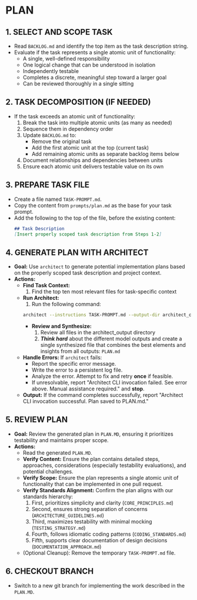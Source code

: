 # PLAN

## 1. SELECT AND SCOPE TASK
- Read `BACKLOG.md` and identify the top item as the task description string.
- Evaluate if the task represents a single atomic unit of functionality:
  - A single, well-defined responsibility
  - One logical change that can be understood in isolation
  - Independently testable
  - Completes a discrete, meaningful step toward a larger goal
  - Can be reviewed thoroughly in a single sitting

## 2. TASK DECOMPOSITION (IF NEEDED)
- If the task exceeds an atomic unit of functionality:
  1. Break the task into multiple atomic units (as many as needed)
  2. Sequence them in dependency order
  3. Update `BACKLOG.md` to:
     - Remove the original task
     - Add the first atomic unit at the top (current task)
     - Add remaining atomic units as separate backlog items below
  4. Document relationships and dependencies between units
  5. Ensure each atomic unit delivers testable value on its own

## 3. PREPARE TASK FILE
- Create a file named `TASK-PROMPT.md`.
- Copy the content from `prompts/plan.md` as the base for your task prompt.
- Add the following to the top of the file, before the existing content:
    ```markdown
    ## Task Description
    [Insert properly scoped task description from Steps 1-2]
    ```

## 4. GENERATE PLAN WITH ARCHITECT
- **Goal:** Use `architect` to generate potential implementation plans based on the properly scoped task description and project context.
- **Actions:**
    - **Find Task Context:**
        1. Find the top ten most relevant files for task-specific context
    - **Run Architect:**
        1. Run the following command:
        ```bash
        architect --instructions TASK-PROMPT.md --output-dir architect_output --model gemini-2.5-pro-preview-03-25 --model gemini-2.5-pro-exp-03-25 --model gemini-2.0-flash docs/DEVELOPMENT_PHILOSOPHY.md [top-ten-relevant-files]
        ```
        - **Review and Synthesize:**
            1. Review all files in the architect_output directory
            2. ***Think hard*** about the different model outputs and create a single synthesized file that combines the best elements and insights from all outputs: `PLAN.md`
    - **Handle Errors:** If `architect` fails:
        - Report the specific error message.
        - Write the error to a persistent log file.
        - Analyze the error. Attempt to fix and retry **once** if feasible.
        - If unresolvable, report "Architect CLI invocation failed. See error above. Manual assistance required." and **stop**.
    - **Output:** If the command completes successfully, report "Architect CLI invocation successful. Plan saved to PLAN.md."

## 5. REVIEW PLAN
- **Goal:** Review the generated plan in `PLAN.MD`, ensuring it prioritizes testability and maintains proper scope.
- **Actions:**
    - Read the generated `PLAN.MD`.
    - **Verify Content:** Ensure the plan contains detailed steps, approaches, considerations (especially testability evaluations), and potential challenges.
    - **Verify Scope:** Ensure the plan represents a single atomic unit of functionality that can be implemented in one pull request.
    - **Verify Standards Alignment:** Confirm the plan aligns with our standards hierarchy:
      1. First, prioritizes simplicity and clarity (`CORE_PRINCIPLES.md`)
      2. Second, ensures strong separation of concerns (`ARCHITECTURE_GUIDELINES.md`)
      3. Third, maximizes testability with minimal mocking (`TESTING_STRATEGY.md`)
      4. Fourth, follows idiomatic coding patterns (`CODING_STANDARDS.md`)
      5. Fifth, supports clear documentation of design decisions (`DOCUMENTATION_APPROACH.md`)
    - (Optional Cleanup): Remove the temporary `TASK-PROMPT.md` file.

## 6. CHECKOUT BRANCH
- Switch to a new git branch for implementing the work described in the `PLAN.MD`.
